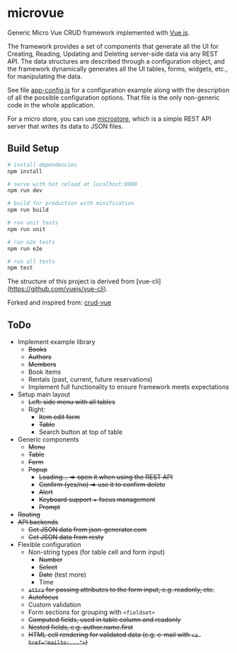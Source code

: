 # microvue

Generic Micro Vue CRUD framework implemented with [Vue.js](https://vuejs.org/).

The framework provides a set of components that generate all the UI for Creating, Reading, Updating and Deleting server-side data via any REST API. The data structures are described through a configuration object, and the framework dynamically generates all the UI tables, forms, widgets, etc., for manipulating the data.

See file [app-config.js](https://github.com/chipsofttech/crud-vue/blob/master/src/app-config.js) for a configuration example along with the description of all the possible configuration options. That file is the only non-generic code in the whole application.

For a micro store, you can use [microstore](https://github.com/chipsofttech/microstore), which is a simple REST API server that writes its data to JSON files.

## Build Setup

``` bash
# install dependencies
npm install

# serve with hot reload at localhost:8080
npm run dev

# build for production with minification
npm run build

# run unit tests
npm run unit

# run e2e tests
npm run e2e

# run all tests
npm test
```

The structure of this project is derived from [vue-cli] (https://github.com/vuejs/vue-cli).

Forked and inspired from: [crud-vue](https://github.com/lcrespom/crud-vue)


## ToDo
- Implement example library
	- ~~Books~~
	- ~~Authors~~
	- ~~Members~~
	- Book items
	- Rentals (past, current, future reservations)
	- Implement full functionality to ensure framework meets expectations
- Setup main layout
	- ~~Left: side menu with all tables~~
	- Right:
		- ~~Item edit form~~
		- ~~Table~~
		- Search button at top of table
- Generic components
	- ~~Menu~~
	- ~~Table~~
	- ~~Form~~
	- ~~Popup~~
		- ~~Loading... => open it when using the REST API~~
		- ~~Confirm (yes/no) => use it to confirm delete~~
		- ~~Alert~~
		- ~~Keyboard support + focus management~~
		- ~~Prompt~~
- ~~Routing~~
- ~~API backends~~
	- ~~Get JSON data from json-generator.com~~
	- ~~Get JSON data from resty~~
- Flexible configuration
	- Non-string types (for table cell and form input)
		- ~~Number~~
		- ~~Select~~
		- ~~Date~~ (test more)
		- Time
	- ~~`attrs` for passing attributes to the form input, e.g. readonly, etc.~~
	- ~~Autofocus~~
	- Custom validation
	- Form sections for grouping with `<fieldset>`
	- ~~Computed fields, used in table column and readonly~~
	- ~~Nested fields, e.g. author.name.first~~
	- ~~HTML cell rendering for validated data (e.g. e-mail with `<a href="mailto:...">`)~~

